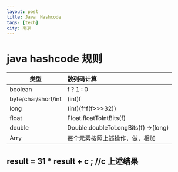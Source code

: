 ```yaml
---
layout: post
title: Java　Hashcode 
tags: [tech]
city: 南京
---
```



java hashcode 规则
==============================


|类型   |   散列码计算|
|--------------------------------------|:--------------------------------------------|
boolean | f ? 1 : 0
byte/char/short/int | (int)f
long | (int)(f^f(f>>>32))  
float | Float.floatToIntBits(f)  
double | Double.doubleToLongBits(f) ->(long)  
Arry | 每个元素按照上述操作，做，相加  



result = 31 * result + c ; //c 上述结果  
----------------------------------
